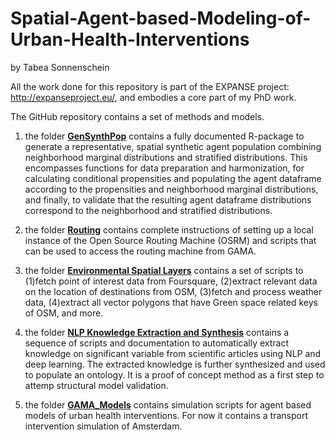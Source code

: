 # Spatial-Agent-based-Modeling-of-Urban-Health-Interventions
by Tabea Sonnenschein

All the work done for this repository is part of the EXPANSE project: http://expanseproject.eu/, and embodies a core part of my PhD work.


The GitHub repository contains a set of methods and models.

1) the folder [**GenSynthPop**](https://github.com/TabeaSonnenschein/Spatial-Agent-based-Modeling-of-Urban-Health-Interventions/tree/main/GenSynthPop) contains a fully documented R-package to generate a representative, spatial synthetic agent population combining neighborhood marginal distributions and stratified distributions. This encompasses functions for data preparation and harmonization, for calculating conditional propensities and populating the agent dataframe according to the propensities and neighborhood marginal distributions, and finally, to validate that the resulting agent dataframe distributions correspond to the neighborhood and stratified distributions.

2) the folder [**Routing**](https://github.com/TabeaSonnenschein/Spatial-Agent-based-Modeling-of-Urban-Health-Interventions/tree/main/Routing) contains complete instructions of setting up a local instance of the Open Source Routing Machine (OSRM) and scripts that can be used to access the routing machine from GAMA.

3) the folder [**Environmental Spatial Layers**](https://github.com/TabeaSonnenschein/Spatial-Agent-based-Modeling-of-Urban-Health-Interventions/tree/main/Environmental%20Spatial%20Layers) contains a set of scripts to (1)fetch point of interest data from Foursquare, (2)extract relevant data on the location of destinations from OSM, (3)fetch and process weather data, (4)extract all vector polygons that have Green space related keys of OSM, and more.

4) the folder [**NLP Knowledge Extraction and Synthesis**](https://github.com/TabeaSonnenschein/Spatial-Agent-based-Modeling-of-Urban-Health-Interventions/tree/main/NLP%20Knowledge%20Extraction%20and%20Synthesis) contains a sequence of scripts and documentation to automatically extract knowledge on significant variable from scientific articles using NLP and deep learning. The extracted knowledge is further synthesized and used to populate an ontology. It is a proof of concept method as a first step to attemp structural model validation.

5) the folder [**GAMA_Models**](https://github.com/TabeaSonnenschein/Spatial-Agent-based-Modeling-of-Urban-Health-Interventions/tree/main/GAMA_Models) contains simulation scripts for agent based models of urban health interventions. For now it contains a transport intervention simulation of Amsterdam.